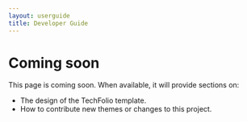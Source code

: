 ```yaml
---
layout: userguide
title: Developer Guide
---
```


# Coming soon

This page is coming soon. When available, it will provide sections on:

  * The design of the TechFolio template.
  * How to contribute new themes or changes to this project.